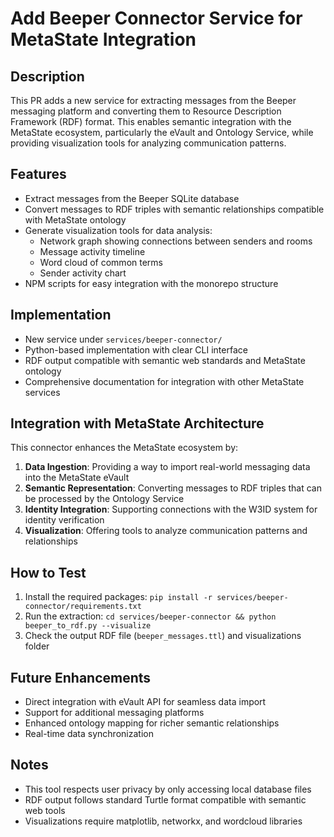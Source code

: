 # Add Beeper Connector Service for MetaState Integration

## Description

This PR adds a new service for extracting messages from the Beeper messaging platform and converting them to Resource Description Framework (RDF) format. This enables semantic integration with the MetaState ecosystem, particularly the eVault and Ontology Service, while providing visualization tools for analyzing communication patterns.

## Features

- Extract messages from the Beeper SQLite database
- Convert messages to RDF triples with semantic relationships compatible with MetaState ontology
- Generate visualization tools for data analysis:
  - Network graph showing connections between senders and rooms
  - Message activity timeline
  - Word cloud of common terms
  - Sender activity chart
- NPM scripts for easy integration with the monorepo structure

## Implementation

- New service under `services/beeper-connector/`
- Python-based implementation with clear CLI interface
- RDF output compatible with semantic web standards and MetaState ontology
- Comprehensive documentation for integration with other MetaState services

## Integration with MetaState Architecture

This connector enhances the MetaState ecosystem by:

1. **Data Ingestion**: Providing a way to import real-world messaging data into the MetaState eVault
2. **Semantic Representation**: Converting messages to RDF triples that can be processed by the Ontology Service
3. **Identity Integration**: Supporting connections with the W3ID system for identity verification
4. **Visualization**: Offering tools to analyze communication patterns and relationships

## How to Test

1. Install the required packages: `pip install -r services/beeper-connector/requirements.txt`
2. Run the extraction: `cd services/beeper-connector && python beeper_to_rdf.py --visualize`
3. Check the output RDF file (`beeper_messages.ttl`) and visualizations folder

## Future Enhancements

- Direct integration with eVault API for seamless data import
- Support for additional messaging platforms
- Enhanced ontology mapping for richer semantic relationships
- Real-time data synchronization

## Notes

- This tool respects user privacy by only accessing local database files
- RDF output follows standard Turtle format compatible with semantic web tools
- Visualizations require matplotlib, networkx, and wordcloud libraries 
